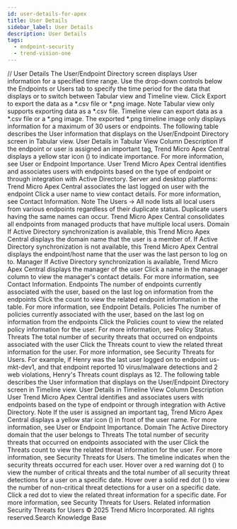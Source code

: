 ```yaml
---
id: user-details-for-apex
title: User Details
sidebar_label: User Details
description: User Details
tags:
  - endpoint-security
  - trend-vision-one
---
```


/*<![CDATA[*/ $('#title').html($('meta[name=map-description]').attr('content')); /*]]>*/ User Details The User/Endpoint Directory screen displays User information for a specified time range. Use the drop-down controls below the Endpoints or Users tab to specify the time period for the data that displays or to switch between Tabular view and Timeline view. Click Export to export the data as a *.csv file or *.png image. Note Tabular view only supports exporting data as a *.csv file. Timeline view can export data as a *.csv file or a *.png image. The exported *.png timeline image only displays information for a maximum of 30 users or endpoints. The following table describes the User information that displays on the User/Endpoint Directory screen in Tabular view. User Details in Tabular View Column Description If the endpoint or user is assigned an important tag, Trend Micro Apex Central displays a yellow star icon () to indicate importance. For more information, see User or Endpoint Importance. User Trend Micro Apex Central identifies and associates users with endpoints based on the type of endpoint or through integration with Active Directory. Server and desktop platforms: Trend Micro Apex Central associates the last logged on user with the endpoint Click a user name to view contact details. For more information, see Contact Information. Note The Users → All node lists all local users from various endpoints regardless of their duplicate status. Duplicate users having the same names can occur. Trend Micro Apex Central consolidates all endpoints from managed products that have multiple local users. Domain If Active Directory synchronization is available, this Trend Micro Apex Central displays the domain name that the user is a member of. If Active Directory synchronization is not available, this Trend Micro Apex Central displays the endpoint/host name that the user was the last person to log on to. Manager If Active Directory synchronization is available, Trend Micro Apex Central displays the manager of the user Click a name in the manager column to view the manager's contact details. For more information, see Contact Information. Endpoints The number of endpoints currently associated with the user, based on the last log on information from the endpoints Click the count to view the related endpoint information in the table. For more information, see Endpoint Details. Policies The number of policies currently associated with the user, based on the last log on information from the endpoints Click the Policies count to view the related policy information for the user. For more information, see Policy Status. Threats The total number of security threats that occurred on endpoints associated with the user Click the Threats count to view the related threat information for the user. For more information, see Security Threats for Users. For example, if Henry was the last user logged on to endpoint us-mkt-dev1, and that endpoint reported 10 virus/malware detections and 2 web violations, Henry's Threats count displays as 12. The following table describes the User information that displays on the User/Endpoint Directory screen in Timeline view. User Details in Timeline View Column Description User Trend Micro Apex Central identifies and associates users with endpoints based on the type of endpoint or through integration with Active Directory. Note If the user is assigned an important tag, Trend Micro Apex Central displays a yellow star icon () in front of the user name. For more information, see User or Endpoint Importance. Domain The Active Directory domain that the user belongs to Threats The total number of security threats that occurred on endpoints associated with the user Click the Threats count to view the related threat information for the user. For more information, see Security Threats for Users. <Timeline> The timeline indicates when the security threats occurred for each user. Hover over a red warning dot () to view the number of critical threats and the total number of all security threat detections for a user on a specific date. Hover over a solid red dot () to view the number of non-critical threat detections for a user on a specific date. Click a red dot to view the related threat information for a specific date. For more information, see Security Threats for Users. Related information Security Threats for Users © 2025 Trend Micro Incorporated. All rights reserved.Search Knowledge Base